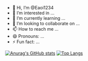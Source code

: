 - 👋 Hi, I’m @Eaoi1234
- 👀 I’m interested in ...
- 🌱 I’m currently learning ...
- 💞️ I’m looking to collaborate on ...
- 📫 How to reach me ...
- 😄 Pronouns: ...
- ⚡ Fun fact: ...

[![Anurag's GitHub stats](https://github-readme-stats.vercel.app/api?username=Eaoi1234)](https://github.com/anuraghazra/github-readme-stats)
[![Top Langs](https://github-readme-stats.vercel.app/api/top-langs/?username=Eaoi1234)](https://github.com/anuraghazra/github-readme-stats)

<!---
Eaoi1234/Eaoi1234 is a ✨ special ✨ repository because its `README.md` (this file) appears on your GitHub profile.
You can click the Preview link to take a look at your changes.
--->
